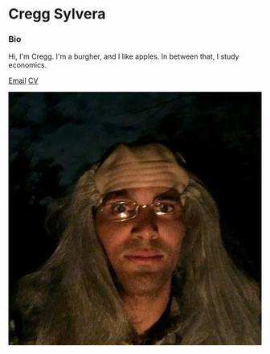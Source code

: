 # Cregg Sylvera


### Bio 
Hi, I'm Cregg. I'm a burgher, and I like apples. In between that, I study economics.  

[Email](craig.sylvera@vanderbilt.edu)
[CV](my_cv_link)

![creggjamin-franklin](8B99D4E7-0E84-4AA3-8BB5-9B7B9E88CF93_1_105_c.jpeg)
